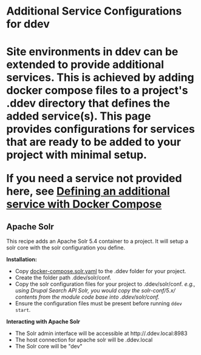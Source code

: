 <h1> Additional Service Configurations for ddev<h1>

Site environments in ddev can be extended to provide additional services. This is achieved by adding docker compose files to a project's .ddev directory that defines the added service(s). This page provides configurations for services that are ready to be added to your project with minimal setup.

If you need a service not provided here, see [Defining an additional service with Docker Compose](custom-compose-files.md)

## Apache Solr
This recipe adds an Apache Solr 5.4 container to a project. It will setup a solr core with the solr configuration you define.

**Installation:**

- Copy [docker-compose.solr.yaml]() to the .ddev folder for your project.
- Create the folder path .ddev/solr/conf.
- Copy the solr configuration files for your project to .ddev/solr/conf. _e.g., using Drupal Search API Solr, you would copy the solr-conf/5.x/ contents from the module code base into .ddev/solr/conf._
- Ensure the configuration files must be present before running `ddev start`.

**Interacting with Apache Solr**

- The Solr admin interface will be accessible at http://<sitename>.ddev.local:8983
- The host connection for apache solr will be <sitename>.ddev.local
- The Solr core will be "dev"
